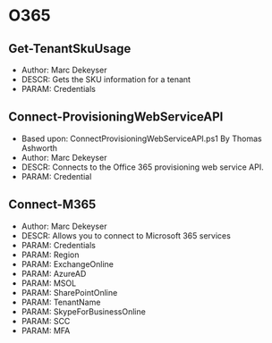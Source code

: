 # O365
## Get-TenantSkuUsage
* Author: Marc Dekeyser
* DESCR: Gets the SKU information for a tenant
* PARAM: Credentials

## Connect-ProvisioningWebServiceAPI
* Based upon: ConnectProvisioningWebServiceAPI.ps1 By Thomas Ashworth
* Author: Marc Dekeyser
* DESCR: Connects to the Office 365 provisioning web service API.
* PARAM: Credential

## Connect-M365
* Author: Marc Dekeyser
* DESCR: Allows you to connect to Microsoft 365 services
* PARAM: Credentials
* PARAM: Region
* PARAM: ExchangeOnline
* PARAM: AzureAD
* PARAM: MSOL
* PARAM: SharePointOnline
* PARAM: TenantName
* PARAM: SkypeForBusinessOnline
* PARAM: SCC
* PARAM: MFA
